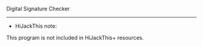 Digital Signature Checker

------------

* HiJackThis note:

This program is not included in HiJackThis+ resources.
